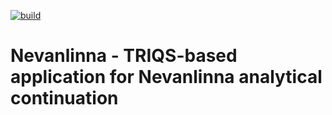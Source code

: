 [![build](https://github.com/TRIQS/Nevanlinna/workflows/build/badge.svg?branch=unstable)](https://github.com/TRIQS/Nevanlinna/actions?query=workflow%3Abuild)

# Nevanlinna - TRIQS-based application for Nevanlinna analytical continuation
